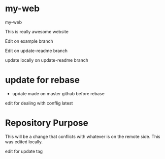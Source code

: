 # my-web

my-web

This is really awesome website

Edit on example branch

Edit on update-readme branch

update locally on update-readme branch

# update for rebase
- update made on master github before rebase

edit for dealing with conflig latest

# Repository Purpose
This will be a change that conflicts
with whatever is on the remote side.
This was edited locally.

edit for update tag
